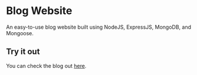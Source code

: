 # Blog Website
An easy-to-use blog website built using NodeJS, ExpressJS, MongoDB, and Mongoose.

## Try it out 

You can check the blog out [here]().